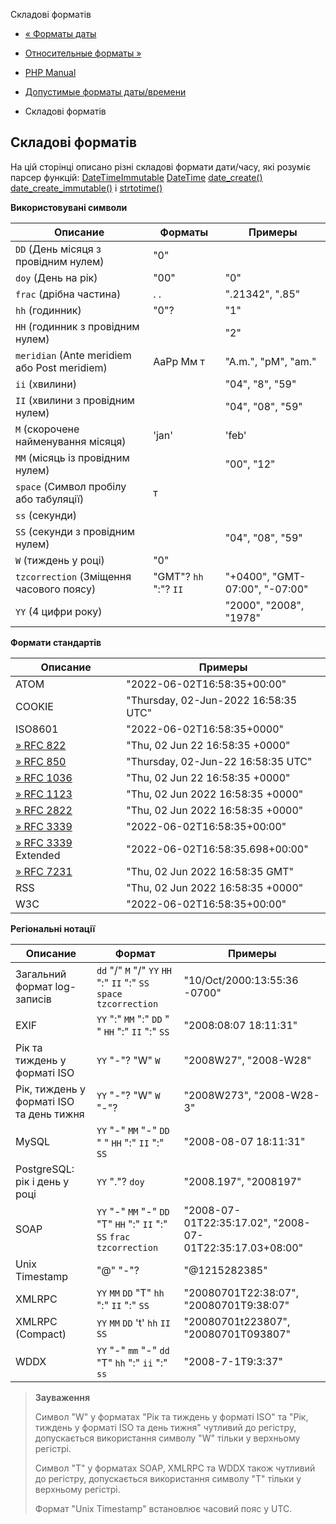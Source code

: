 Складові форматів

-   [« Форматы даты](datetime.formats.date.html)
    
-   [Относительные форматы »](datetime.formats.relative.html)
    
-   [PHP Manual](index.html)
    
-   [Допустимые форматы даты/времени](datetime.formats.html)
    
-   Складові форматів
    

## Складові форматів

На цій сторінці описано різні складові формати дати/часу, які розуміє парсер функцій: [DateTimeImmutable](class.datetimeimmutable.html) [DateTime](class.datetime.html) [date\_create()](function.date-create.html) [date\_create\_immutable()](function.date-create-immutable.html) і [strtotime()](function.strtotime.html)

**Використовувані символи**

| Описание                                     | Форматы               | Примеры                        |
|----------------------------------------------|-----------------------|--------------------------------|
| `DD` (День місяця з провідним нулем)         | "0"                   |                                |
| `doy` (День на рік)                          | "00"                  | "0"                            |
| `frac` (дрібна частина)                      | . .                   | ".21342", ".85"                |
| `hh` (годинник)                              | "0"?                  | "1"                            |
| `HH` (годинник з провідним нулем)            |                       | "2"                            |
| `meridian` (Ante meridiem або Post meridiem) | AaPp Мм т             | "A.m.", "pM", "am."            |
| `ii` (хвилини)                               |                       | "04", "8", "59"                |
| `II` (хвилини з провідним нулем)             |                       | "04", "08", "59"               |
| `M` (скорочене найменування місяця)          | 'jan'                 | 'feb'                          |
| `MM` (місяць із провідним нулем)             |                       | "00", "12"                     |
| `space` (Символ пробілу або табуляції)       | т                     |                                |
| `ss` (секунди)                               |                       |                                |
| `SS` (секунди з провідним нулем)             |                       | "04", "08", "59"               |
| `W` (тиждень у році)                         | "0"                   |                                |
| `tzcorrection` (Зміщення часового поясу)     | "GMT"? `hh` ":"? `II` | "+0400", "GMT-07:00", "-07:00" |
| `YY` (4 цифри року)                          |                       | "2000", "2008", "1978"         |

**Формати стандартів**

| Описание                                                | Примеры                              |
|---------------------------------------------------------|--------------------------------------|
| ATOM                                                    | "2022-06-02T16:58:35+00:00"          |
| COOKIE                                                  | "Thursday, 02-Jun-2022 16:58:35 UTC" |
| ISO8601                                                 | "2022-06-02T16:58:35+0000"           |
| [» RFC 822](http://www.faqs.org/rfcs/rfc822)            | "Thu, 02 Jun 22 16:58:35 +0000"      |
| [» RFC 850](http://www.faqs.org/rfcs/rfc850)            | "Thursday, 02-Jun-22 16:58:35 UTC"   |
| [» RFC 1036](http://www.faqs.org/rfcs/rfc1036)          | "Thu, 02 Jun 22 16:58:35 +0000"      |
| [» RFC 1123](http://www.faqs.org/rfcs/rfc1123)          | "Thu, 02 Jun 2022 16:58:35 +0000"    |
| [» RFC 2822](http://www.faqs.org/rfcs/rfc2822)          | "Thu, 02 Jun 2022 16:58:35 +0000"    |
| [» RFC 3339](http://www.faqs.org/rfcs/rfc3339)          | "2022-06-02T16:58:35+00:00"          |
| [» RFC 3339](http://www.faqs.org/rfcs/rfc3339) Extended | "2022-06-02T16:58:35.698+00:00"      |
| [» RFC 7231](http://www.faqs.org/rfcs/rfc7231)          | "Thu, 02 Jun 2022 16:58:35 GMT"      |
| RSS                                                     | "Thu, 02 Jun 2022 16:58:35 +0000"    |
| W3C                                                     | "2022-06-02T16:58:35+00:00"          |

**Регіональні нотації**

| Описание                                 | Формат                                                                  | Примеры                                                  |
|------------------------------------------|-------------------------------------------------------------------------|----------------------------------------------------------|
| Загальний формат log-записів             | `dd` "/" `M` "/" `YY` `HH` ":" `II` ":" `SS` `space` `tzcorrection`     | "10/Oct/2000:13:55:36 -0700"                             |
| EXIF                                     | `YY` ":" `MM` ":" `DD` " " `HH` ":" `II` ":" `SS`                       | "2008:08:07 18:11:31"                                    |
| Рік та тиждень у форматі ISO             | `YY` "-"? "W" `W`                                                       | "2008W27", "2008-W28"                                    |
| Рік, тиждень у форматі ISO та день тижня | `YY` "-"? "W" `W` "-"?                                                  | "2008W273", "2008-W28-3"                                 |
| MySQL                                    | `YY` "-" `MM` "-" `DD` " " `HH` ":" `II` ":" `SS`                       | "2008-08-07 18:11:31"                                    |
| PostgreSQL: рік і день у році            | `YY` "."? `doy`                                                         | "2008.197", "2008197"                                    |
| SOAP                                     | `YY` "-" `MM` "-" `DD` "T" `HH` ":" `II` ":" `SS` `frac` `tzcorrection` | "2008-07-01T22:35:17.02", "2008-07-01T22:35:17.03+08:00" |
| Unix Timestamp                           | "@" "-"?                                                                | "@1215282385"                                            |
| XMLRPC                                   | `YY` `MM` `DD` "T" `hh` ":" `II` ":" `SS`                               | "20080701T22:38:07", "20080701T9:38:07"                  |
| XMLRPC (Compact)                         | `YY` `MM` `DD` 't' `hh` `II` `SS`                                       | "20080701t223807", "20080701T093807"                     |
| WDDX                                     | `YY` "-" `mm` "-" `dd` "T" `hh` ":" `ii` ":" `ss`                       | "2008-7-1T9:3:37"                                        |

> **Зауваження**
> 
> Символ "W" у форматах "Рік та тиждень у форматі ISO" та "Рік, тиждень у форматі ISO та день тижня" чутливий до регістру, допускається використання символу "W" тільки у верхньому регістрі.
> 
> Символ "T" у форматах SOAP, XMLRPC та WDDX також чутливий до регістру, допускається використання символу "T" тільки у верхньому регістрі.
> 
> Формат "Unix Timestamp" встановлює часовий пояс у UTC.